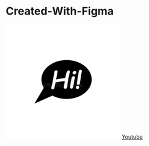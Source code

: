 # Created-With-Figma
<img width="300" height="300" src="images/photo_2021-10-10_19-01-42.jpg"><img>
<a style="a{color: red;}" href="https://youtu.be/R6euByfGaN4?t=135">Youtube<a>
